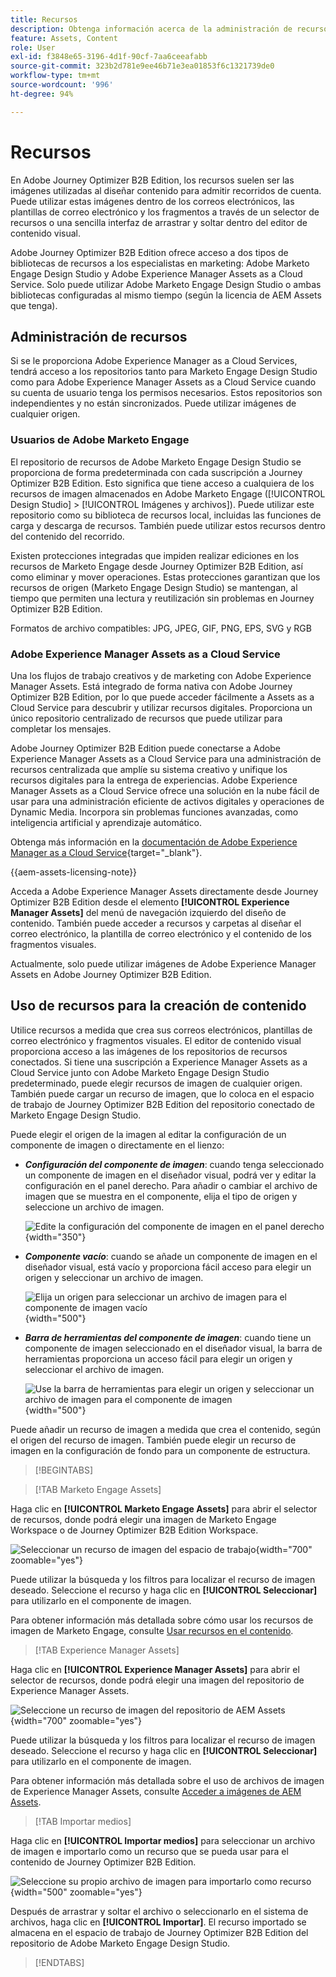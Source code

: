 ```yaml
---
title: Recursos
description: Obtenga información acerca de la administración de recursos en Journey Optimizer B2B Edition.
feature: Assets, Content
role: User
exl-id: f3848e65-3196-4d1f-90cf-7aa6ceeafabb
source-git-commit: 323b2d781e9ee46b71e3ea01853f6c1321739de0
workflow-type: tm+mt
source-wordcount: '996'
ht-degree: 94%

---
```


# Recursos

En Adobe Journey Optimizer B2B Edition, los recursos suelen ser las imágenes utilizadas al diseñar contenido para admitir recorridos de cuenta. Puede utilizar estas imágenes dentro de los correos electrónicos, las plantillas de correo electrónico y los fragmentos a través de un selector de recursos o una sencilla interfaz de arrastrar y soltar dentro del editor de contenido visual.

Adobe Journey Optimizer B2B Edition ofrece acceso a dos tipos de bibliotecas de recursos a los especialistas en marketing: Adobe Marketo Engage Design Studio y Adobe Experience Manager Assets as a Cloud Service. Solo puede utilizar Adobe Marketo Engage Design Studio o ambas bibliotecas configuradas al mismo tiempo (según la licencia de AEM Assets que tenga).

## Administración de recursos

Si se le proporciona Adobe Experience Manager as a Cloud Services, tendrá acceso a los repositorios tanto para Marketo Engage Design Studio como para Adobe Experience Manager Assets as a Cloud Service cuando su cuenta de usuario tenga los permisos necesarios. Estos repositorios son independientes y no están sincronizados. Puede utilizar imágenes de cualquier origen.

### Usuarios de Adobe Marketo Engage

El repositorio de recursos de Adobe Marketo Engage Design Studio se proporciona de forma predeterminada con cada suscripción a Journey Optimizer B2B Edition. Esto significa que tiene acceso a cualquiera de los recursos de imagen almacenados en Adobe Marketo Engage ([!UICONTROL Design Studio] > [!UICONTROL Imágenes y archivos]). Puede utilizar este repositorio como su biblioteca de recursos local, incluidas las funciones de carga y descarga de recursos. También puede utilizar estos recursos dentro del contenido del recorrido.

Existen protecciones integradas que impiden realizar ediciones en los recursos de Marketo Engage desde Journey Optimizer B2B Edition, así como eliminar y mover operaciones. Estas protecciones garantizan que los recursos de origen (Marketo Engage Design Studio) se mantengan, al tiempo que permiten una lectura y reutilización sin problemas en Journey Optimizer B2B Edition.

Formatos de archivo compatibles: JPG, JPEG, GIF, PNG, EPS, SVG y RGB

### Adobe Experience Manager Assets as a Cloud Service

Una los flujos de trabajo creativos y de marketing con Adobe Experience Manager Assets. Está integrado de forma nativa con Adobe Journey Optimizer B2B Edition, por lo que puede acceder fácilmente a Assets as a Cloud Service para descubrir y utilizar recursos digitales. Proporciona un único repositorio centralizado de recursos que puede utilizar para completar los mensajes.

Adobe Journey Optimizer B2B Edition puede conectarse a Adobe Experience Manager Assets as a Cloud Service para una administración de recursos centralizada que amplíe su sistema creativo y unifique los recursos digitales para la entrega de experiencias. Adobe Experience Manager Assets as a Cloud Service ofrece una solución en la nube fácil de usar para una administración eficiente de activos digitales y operaciones de Dynamic Media. Incorpora sin problemas funciones avanzadas, como inteligencia artificial y aprendizaje automático.

Obtenga más información en la [documentación de Adobe Experience Manager as a Cloud Service](https://experienceleague.adobe.com/es/docs/experience-manager-cloud-service/content/assets/overview){target="_blank"}.

{{aem-assets-licensing-note}}

Acceda a Adobe Experience Manager Assets directamente desde Journey Optimizer B2B Edition desde el elemento **[!UICONTROL Experience Manager Assets]** del menú de navegación izquierdo del diseño de contenido. También puede acceder a recursos y carpetas al diseñar el correo electrónico, la plantilla de correo electrónico y el contenido de los fragmentos visuales.

Actualmente, solo puede utilizar imágenes de Adobe Experience Manager Assets en Adobe Journey Optimizer B2B Edition.

## Uso de recursos para la creación de contenido

Utilice recursos a medida que crea sus correos electrónicos, plantillas de correo electrónico y fragmentos visuales. El editor de contenido visual proporciona acceso a las imágenes de los repositorios de recursos conectados. Si tiene una suscripción a Experience Manager Assets as a Cloud Service junto con Adobe Marketo Engage Design Studio predeterminado, puede elegir recursos de imagen de cualquier origen. También puede cargar un recurso de imagen, que lo coloca en el espacio de trabajo de Journey Optimizer B2B Edition del repositorio conectado de Marketo Engage Design Studio.

Puede elegir el origen de la imagen al editar la configuración de un componente de imagen o directamente en el lienzo:

* **_Configuración del componente de imagen_**: cuando tenga seleccionado un componente de imagen en el diseñador visual, podrá ver y editar la configuración en el panel derecho. Para añadir o cambiar el archivo de imagen que se muestra en el componente, elija el tipo de origen y seleccione un archivo de imagen.

  ![Edite la configuración del componente de imagen en el panel derecho](./assets/content-assets-image-settings.png){width="350"}

* **_Componente vacío_**: cuando se añade un componente de imagen en el diseñador visual, está vacío y proporciona fácil acceso para elegir un origen y seleccionar un archivo de imagen.

  ![Elija un origen para seleccionar un archivo de imagen para el componente de imagen vacío](./assets/content-assets-image-component-empty.png){width="500"}

* **_Barra de herramientas del componente de imagen_**: cuando tiene un componente de imagen seleccionado en el diseñador visual, la barra de herramientas proporciona un acceso fácil para elegir un origen y seleccionar el archivo de imagen.

  ![Use la barra de herramientas para elegir un origen y seleccionar un archivo de imagen para el componente de imagen](./assets/content-assets-image-toolbar-settings.png){width="500"}

Puede añadir un recurso de imagen a medida que crea el contenido, según el origen del recurso de imagen. También puede elegir un recurso de imagen en la configuración de fondo para un componente de estructura.

>[!BEGINTABS]

>[!TAB Marketo Engage Assets]

Haga clic en **[!UICONTROL Marketo Engage Assets]** para abrir el selector de recursos, donde podrá elegir una imagen de Marketo Engage Workspace o de Journey Optimizer B2B Edition Workspace.

![Seleccionar un recurso de imagen del espacio de trabajo](./assets/content-assets-image-me-selected.png){width="700" zoomable="yes"}

Puede utilizar la búsqueda y los filtros para localizar el recurso de imagen deseado. Seleccione el recurso y haga clic en **[!UICONTROL Seleccionar]** para utilizarlo en el componente de imagen.

Para obtener información más detallada sobre cómo usar los recursos de imagen de Marketo Engage, consulte [Usar recursos en el contenido](./marketo-engage-design-studio.md#use-assets-in-your-content).

>[!TAB Experience Manager Assets]

Haga clic en **[!UICONTROL Experience Manager Assets]** para abrir el selector de recursos, donde podrá elegir una imagen del repositorio de Experience Manager Assets.

![Seleccione un recurso de imagen del repositorio de AEM Assets](./assets/content-assets-image-aem-selected.png){width="700" zoomable="yes"}

Puede utilizar la búsqueda y los filtros para localizar el recurso de imagen deseado. Seleccione el recurso y haga clic en **[!UICONTROL Seleccionar]** para utilizarlo en el componente de imagen.

Para obtener información más detallada sobre el uso de archivos de imagen de Experience Manager Assets, consulte [Acceder a imágenes de AEM Assets](./aem-assets.md#access-aem-assets-images).

>[!TAB Importar medios]

Haga clic en **[!UICONTROL Importar medios]** para seleccionar un archivo de imagen e importarlo como un recurso que se pueda usar para el contenido de Journey Optimizer B2B Edition.

![Seleccione su propio archivo de imagen para importarlo como recurso](./assets/content-assets-image-import-file-selected.png){width="500" zoomable="yes"}

Después de arrastrar y soltar el archivo o seleccionarlo en el sistema de archivos, haga clic en **[!UICONTROL Importar]**. El recurso importado se almacena en el espacio de trabajo de Journey Optimizer B2B Edition del repositorio de Adobe Marketo Engage Design Studio.

>[!ENDTABS]
